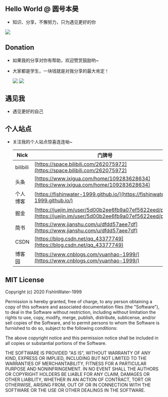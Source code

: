## Hello World @ 圆号本昊

- 知识、分享，不懈努力，只为遇见更好的你

![](https://www.luxurysociety.com/media/uploads/thumbnails/filer_public_thumbnails/d4/9b/d49b9485-0e17-4290-8fd3-18a5e0037f13/cover_bilibili.jpg__1024x450_q85_crop_subsampling-2_upscale.jpg)


## Donation

- 如果我的分享对你有帮助，欢迎赞赏鼓励哟~

- 大家都是学生，一块钱就是对我分享的最大肯定！

	![](https://user-gold-cdn.xitu.io/2020/4/21/1719abad2bce7119?w=904&h=805&f=jpeg&s=192179)
	![](https://user-gold-cdn.xitu.io/2020/4/21/1719abab058938b0?w=600&h=600&f=png&s=107466)



## 遇见我

- 遇见更好的自己



## 个人站点

- 关注我的个人站点惊喜连连呦~

  | Nick     | 门牌号                                                       |
  | -------- | ------------------------------------------------------------ |
  | bilibili | [https://space.bilibili.com/262075972](https://space.bilibili.com/262075972) |
  | 头条     | [https://www.ixigua.com/home/109283628634](https://www.ixigua.com/home/109283628634) |
  | 个人博客 | [https://fishinwater-1999.github.io/](https://fishinwater-1999.github.io/) |
  | 掘金     | [https://juejin.im/user/5d00b2ee6fb9a07ef5622eed/posts](https://juejin.im/user/5d00b2ee6fb9a07ef5622eed/posts) |
  | 简书     | [https://www.jianshu.com/u/dfdd57aee7df](https://www.jianshu.com/u/dfdd57aee7df) |
  | CSDN     | [https://blog.csdn.net/qq_43377749](https://blog.csdn.net/qq_43377749) |
  | 博客园   | [https://www.cnblogs.com/yuanhao-1999/](https://www.cnblogs.com/yuanhao-1999/) |



## MIT License

Copyright (c) 2020 FishInWater-1999

Permission is hereby granted, free of charge, to any person obtaining a copy
of this software and associated documentation files (the "Software"), to deal
in the Software without restriction, including without limitation the rights
to use, copy, modify, merge, publish, distribute, sublicense, and/or sell
copies of the Software, and to permit persons to whom the Software is
furnished to do so, subject to the following conditions:

The above copyright notice and this permission notice shall be included in all
copies or substantial portions of the Software.

THE SOFTWARE IS PROVIDED "AS IS", WITHOUT WARRANTY OF ANY KIND, EXPRESS OR
IMPLIED, INCLUDING BUT NOT LIMITED TO THE WARRANTIES OF MERCHANTABILITY,
FITNESS FOR A PARTICULAR PURPOSE AND NONINFRINGEMENT. IN NO EVENT SHALL THE
AUTHORS OR COPYRIGHT HOLDERS BE LIABLE FOR ANY CLAIM, DAMAGES OR OTHER
LIABILITY, WHETHER IN AN ACTION OF CONTRACT, TORT OR OTHERWISE, ARISING FROM,
OUT OF OR IN CONNECTION WITH THE SOFTWARE OR THE USE OR OTHER DEALINGS IN THE
SOFTWARE.

  